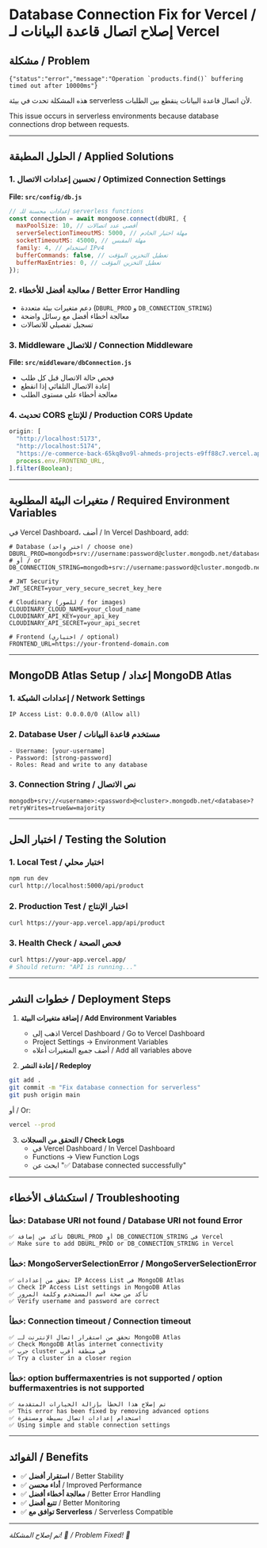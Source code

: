 # Database Connection Fix for Vercel / إصلاح اتصال قاعدة البيانات لـ Vercel

## مشكلة / Problem

```
{"status":"error","message":"Operation `products.find()` buffering timed out after 10000ms"}
```

هذه المشكلة تحدث في بيئة serverless لأن اتصال قاعدة البيانات ينقطع بين الطلبات.

This issue occurs in serverless environments because database connections drop between requests.

---

## الحلول المطبقة / Applied Solutions

### 1. تحسين إعدادات الاتصال / Optimized Connection Settings

**File: `src/config/db.js`**

```javascript
// إعدادات محسنة للـ serverless functions
const connection = await mongoose.connect(dbURI, {
  maxPoolSize: 10, // أقصى عدد اتصالات
  serverSelectionTimeoutMS: 5000, // مهلة اختيار الخادم
  socketTimeoutMS: 45000, // مهلة المقبس
  family: 4, // استخدام IPv4
  bufferCommands: false, // تعطيل التخزين المؤقت
  bufferMaxEntries: 0, // تعطيل التخزين المؤقت
});
```

### 2. معالجة أفضل للأخطاء / Better Error Handling

- دعم متغيرات بيئة متعددة (`DBURL_PROD` و `DB_CONNECTION_STRING`)
- معالجة أخطاء أفضل مع رسائل واضحة
- تسجيل تفصيلي للاتصالات

### 3. Middleware للاتصال / Connection Middleware

**File: `src/middleware/dbConnection.js`**

- فحص حالة الاتصال قبل كل طلب
- إعادة الاتصال التلقائي إذا انقطع
- معالجة أخطاء على مستوى الطلب

### 4. تحديث CORS للإنتاج / Production CORS Update

```javascript
origin: [
  "http://localhost:5173",
  "http://localhost:5174",
  "https://e-commerce-back-65kq8vo9l-ahmeds-projects-e9ff88c7.vercel.app",
  process.env.FRONTEND_URL,
].filter(Boolean);
```

---

## متغيرات البيئة المطلوبة / Required Environment Variables

في Vercel Dashboard، أضف / In Vercel Dashboard, add:

```env
# Database (اختر واحد / choose one)
DBURL_PROD=mongodb+srv://username:password@cluster.mongodb.net/database
# أو / or
DB_CONNECTION_STRING=mongodb+srv://username:password@cluster.mongodb.net/database

# JWT Security
JWT_SECRET=your_very_secure_secret_key_here

# Cloudinary (للصور / for images)
CLOUDINARY_CLOUD_NAME=your_cloud_name
CLOUDINARY_API_KEY=your_api_key
CLOUDINARY_API_SECRET=your_api_secret

# Frontend (اختياري / optional)
FRONTEND_URL=https://your-frontend-domain.com
```

---

## MongoDB Atlas Setup / إعداد MongoDB Atlas

### 1. إعدادات الشبكة / Network Settings

```
IP Access List: 0.0.0.0/0 (Allow all)
```

### 2. Database User / مستخدم قاعدة البيانات

```
- Username: [your-username]
- Password: [strong-password]
- Roles: Read and write to any database
```

### 3. Connection String / نص الاتصال

```
mongodb+srv://<username>:<password>@<cluster>.mongodb.net/<database>?retryWrites=true&w=majority
```

---

## اختبار الحل / Testing the Solution

### 1. Local Test / اختبار محلي

```bash
npm run dev
curl http://localhost:5000/api/product
```

### 2. Production Test / اختبار الإنتاج

```bash
curl https://your-app.vercel.app/api/product
```

### 3. Health Check / فحص الصحة

```bash
curl https://your-app.vercel.app/
# Should return: "API is running..."
```

---

## خطوات النشر / Deployment Steps

1. **إضافة متغيرات البيئة / Add Environment Variables**

   - اذهب إلى Vercel Dashboard / Go to Vercel Dashboard
   - Project Settings → Environment Variables
   - أضف جميع المتغيرات أعلاه / Add all variables above

2. **إعادة النشر / Redeploy**

```bash
git add .
git commit -m "Fix database connection for serverless"
git push origin main
```

أو / Or:

```bash
vercel --prod
```

3. **التحقق من السجلات / Check Logs**
   - في Vercel Dashboard / In Vercel Dashboard
   - Functions → View Function Logs
   - ابحث عن "✅ Database connected successfully"

---

## استكشاف الأخطاء / Troubleshooting

### خطأ: Database URI not found / Database URI not found Error

```
✅ تأكد من إضافة DBURL_PROD أو DB_CONNECTION_STRING في Vercel
✅ Make sure to add DBURL_PROD or DB_CONNECTION_STRING in Vercel
```

### خطأ: MongoServerSelectionError / MongoServerSelectionError

```
✅ تحقق من إعدادات IP Access List في MongoDB Atlas
✅ Check IP Access List settings in MongoDB Atlas
✅ تأكد من صحة اسم المستخدم وكلمة المرور
✅ Verify username and password are correct
```

### خطأ: Connection timeout / Connection timeout

```
✅ تحقق من استقرار اتصال الإنترنت لـ MongoDB Atlas
✅ Check MongoDB Atlas internet connectivity
✅ جرب cluster في منطقة أقرب
✅ Try a cluster in a closer region
```

### خطأ: option buffermaxentries is not supported / option buffermaxentries is not supported

```
✅ تم إصلاح هذا الخطأ بإزالة الخيارات المتقدمة
✅ This error has been fixed by removing advanced options
✅ استخدام إعدادات اتصال بسيطة ومستقرة
✅ Using simple and stable connection settings
```

---

## الفوائد / Benefits

- ✅ **استقرار أفضل** / Better Stability
- ✅ **أداء محسن** / Improved Performance
- ✅ **معالجة أخطاء أفضل** / Better Error Handling
- ✅ **تتبع أفضل** / Better Monitoring
- ✅ **توافق مع Serverless** / Serverless Compatible

---

_تم إصلاح المشكلة! 🚀 / Problem Fixed! 🚀_
